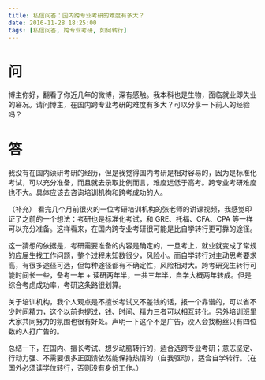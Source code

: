 ```yaml
---
title: 私信问答：国内跨专业考研的难度有多大？
date: 2016-11-28 18:25:00
tags: [私信问答, 跨专业考研, 如何转行]
---
```


# 问
博主你好，翻看了你近几年的微博，深有感触。我本科也是生物，面临就业即失业的窘况。请问博主，在国内跨专业考研的难度有多大？可以分享一下前人的经验吗？

# 答
我没有在国内读研考研的经历，但是我觉得国内考研是相对容易的，因为是标准化考试，可以充分准备，而且就去录取比例而言，难度远低于高考。跨专业考研难度也不大。具体应该去咨询培训机构和跨考成功的人。

（补充）
看完几个月前很火的一位考研培训机构的张老师的讲课视频，我感觉印证了之前的一个想法：考研也是标准化考试，和 GRE、托福、CFA、CPA 等一样可以充分准备。这样看来，在国内跨专业考研很可能是比自学转行更可靠的途径。

这一猜想的依据是，考研需要准备的内容是确定的，一旦考上，就业就变成了常规的应届生找工作问题，整个过程未知数很少，风险小。而自学转行对主动思考要求高，有很多途径可选，但每种途径都有不确定性，风险相对大。跨考研究生转行可能时间长一些，备考一年 + 读研两年半，一共三年半，自学大概两年转成。但是综合考虑成功率，考研这条路很划算。

关于培训机构，我个人观点是不擅长考试又不差钱的话，报一个靠谱的，可以省不少时间精力，这个[以前也提过](http://biobyelogy.github.io/2014/07/19/how-to-think-about-how-to-quit/)，钱、时间、精力三者可以相互转化。另外培训班里大家共同努力的氛围也很有好处。声明一下这个不是广告，没人会找粉丝只有四位数的人打广告的。

总结一下，在国内、擅长考试、想少动脑转行的，适合选跨专业考研；意志坚定、行动力强、不需要很多正回馈依然能保持热情的（自我驱动），适合自学转行。（在国外必须读学位转行，否则没有身份工作。）
